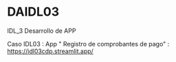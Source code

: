 # DAIDL03
IDL_3 Desarrollo de APP 

Caso IDL03 : App " Registro de comprobantes de pago" : https://idl03cdp.streamlit.app/